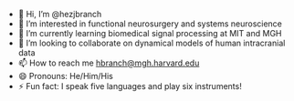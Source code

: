 - 👋 Hi, I’m @hezjbranch
- 👀 I’m interested in functional neurosurgery and systems neuroscience
- 🌱 I’m currently learning biomedical signal processing at MIT and MGH
- 💞️ I’m looking to collaborate on dynamical models of human intracranial data
- 📫 How to reach me hbranch@mgh.harvard.edu
- 😄 Pronouns: He/Him/His
- ⚡ Fun fact: I speak five languages and play six instruments!

<!---
hezjbranch/hezjbranch is a ✨ special ✨ repository because its `README.md` (this file) appears on your GitHub profile.
You can click the Preview link to take a look at your changes.
--->
